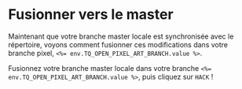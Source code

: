 # Fusionner vers le master

Maintenant que votre branche master locale est synchronisée avec le répertoire, voyons comment fusionner ces modifications dans votre branche pixel, `<%= env.TQ_OPEN_PIXEL_ART_BRANCH.value %>`.

Fusionnez votre branche master locale dans votre branche `<%= env.TQ_OPEN_PIXEL_ART_BRANCH.value %>`, puis cliquez sur `HACK`&nbsp;!